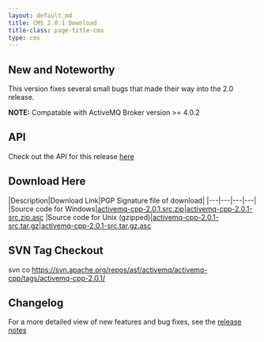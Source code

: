 ```yaml
---
layout: default_md
title: CMS 2.0.1 Download
title-class: page-title-cms
type: cms
---
```


New and Noteworthy
------------------

This version fixes several small bugs that made their way into the 2.0 release.

**NOTE:** Compatable with ActiveMQ Broker version >= 4.0.2

API
---

Check out the API for this release [here](../api_docs/activemqcpp-2.0.1)

Download Here
-------------

|Description|Download Link|PGP Signature file of download|
|---|---|---|---|
|Source code for Windows|[activemq-cpp-2.0.1.src.zip](http://archive.apache.org/dist/activemq/activemq-cpp/source/activemq-cpp-2.0.1-src.zip)|[activemq-cpp-2.0.1-src.zip.asc](http://archive.apache.org/dist/activemq/activemq-cpp/source/activemq-cpp-2.0.1-src.zip.asc)
|Source code for Unix (gzipped)|[activemq-cpp-2.0.1-src.tar.gz](http://archive.apache.org/dist/activemq/activemq-cpp/source/activemq-cpp-2.0.1-src.tar.gz)|[activemq-cpp-2.0.1-src.tar.gz.asc](http://archive.apache.org/dist/activemq/activemq-cpp/source/activemq-cpp-2.0.1-src.tar.gz.asc)

SVN Tag Checkout
----------------

svn co https://svn.apache.org/repos/asf/activemq/activemq-cpp/tags/activemq-cpp-2.0.1/

Changelog
---------

For a more detailed view of new features and bug fixes, see the [release notes](https://issues.apache.org/jira/secure/ReleaseNote.jspa?projectId=12311207&version=12315644)

